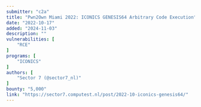 ```yaml
---
submitter: "c2a"
title: "Pwn2Own Miami 2022: ICONICS GENESIS64 Arbitrary Code Execution"
date: "2022-10-17"
added: "2024-11-03"
description: ""
vulnerabilities: [
    "RCE"
]
programs: [
    "ICONICS"
]
authors: [
    "Sector 7 (@sector7_nl)"
]
bounty: "5,000"
link: "https://sector7.computest.nl/post/2022-10-iconics-genesis64/"
---
```




